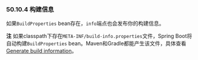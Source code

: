 ### 50.10.4 构建信息

如果`BuildProperties` bean存在，`info`端点也会发布你的构建信息。

**注** 如果classpath下存在`META-INF/build-info.properties`文件，Spring Boot将自动构建`BuildProperties` bean。Maven和Gradle都能产生该文件，具体查看[Generate build information](https://docs.spring.io/spring-boot/docs/2.0.0.RELEASE/reference/htmlsingle/#howto-build-info)。
